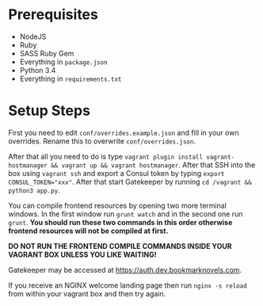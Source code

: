 <!-- TITLE: Developer Setup Guide -->

# Prerequisites
- NodeJS
- Ruby
- SASS Ruby Gem
- Everything in `package.json`
- Python 3.4
- Everything in `requirements.txt`
# Setup Steps

First you need to edit `conf/overrides.example.json` and fill in your own overrides. Rename this to overwrite `conf/overrides.json`.

After that all you need to do is type `vagrant plugin install vagrant-hostmanager && vagrant up && vagrant hostmanager`. After that SSH into the box using `vagrant ssh` and export a Consul token by typing `export CONSUL_TOKEN="xxx"`. After that start Gatekeeper by running `cd /vagrant && python3 app.py`. 

You can compile frontend resources by opening two more terminal windows. In the first window run `grunt watch` and in the second one run `grunt`. **You should run these two commands in this order otherwise frontend resources will not be compiled at first.**

**DO NOT RUN THE FRONTEND COMPILE COMMANDS INSIDE YOUR VAGRANT BOX UNLESS YOU LIKE WAITING!**

Gatekeeper may be accessed at https://auth.dev.bookmarknovels.com.

If you receive an NGINX welcome landing page then run `nginx -s reload` from within your vagrant box and then try again.